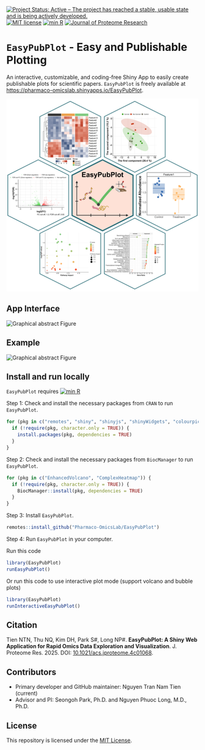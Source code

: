 [![Project Status: Active – The project has reached a stable, usable state and is being actively developed.](https://www.repostatus.org/badges/latest/active.svg)](https://www.repostatus.org/#active)
[![MIT license](https://img.shields.io/badge/License-MIT-984ea3.svg)](https://mit-license.org/)
[![min R](https://img.shields.io/badge/R%3E%3D-4.2.0-386cb0.svg)](https://cran.r-project.org/)
[![Journal of Proteome Research](https://img.shields.io/badge/Journal_of_Proteome_Research-10.1101/2024.11.26.625339-ef3b2c.svg)](https://pubs.acs.org/doi/10.1021/acs.jproteome.4c01068)

# `EasyPubPlot` - Easy and Publishable Plotting
An interactive, customizable, and coding-free Shiny App to easily create publishable plots for scientific papers. `EasyPubPlot` is freely available at https://pharmaco-omicslab.shinyapps.io/EasyPubPlot.

<p align="center">
  <img src="https://github.com/Pharmaco-OmicsLab/EasyPubPlot/blob/a0e562c811f639e9d732cab4096ae601818c327b/docs/Example_plots/Embed_Graphical_Abstract.png?raw=true" width="730"/>
</p>

## App Interface

![Graphical abstract Figure](https://github.com/Pharmaco-OmicsLab/EasyPubPlotdev/blob/344cd5cb996330f4139ff6c2c8221bed3da7d433/docs/README_Figures/main_UI.png?raw=true)

## Example

![Graphical abstract Figure](https://github.com/Pharmaco-OmicsLab/EasyPubPlotdev/blob/b0c65ee487d7fb007aa77c8a0746ca841506658f/docs/README_Figures/BoxPlot_screenshot.png?raw=true)

## Install and run locally

`EasyPubPlot` requires [![min R](https://img.shields.io/badge/R%3E%3D-4.2.0-386cb0.svg)](https://cran.r-project.org/)

Step 1: Check and install the necessary packages from `CRAN` to run `EasyPubPlot`.

```r
for (pkg in c("remotes", "shiny", "shinyjs", "shinyWidgets", "colourpicker", "bslib", "shinytoastr", "dplyr", "magrittr", "ggplot2", "tibble", "tidyr", "ggthemes", "BiocManager", "circlize", "ggiraph")) {
  if (!require(pkg, character.only = TRUE)) {
    install.packages(pkg, dependencies = TRUE)
  }
}
```

Step 2: Check and install the necessary packages from `BiocManager` to run `EasyPubPlot`.

```r
for (pkg in c("EnhancedVolcano", "ComplexHeatmap")) {
  if (!require(pkg, character.only = TRUE)) {
    BiocManager::install(pkg, dependencies = TRUE)
  }
}    
```

Step 3: Install `EasyPubPlot`.

```r
remotes::install_github("Pharmaco-OmicsLab/EasyPubPlot")
```

Step 4: Run `EasyPubPlot` in your computer.

Run this code
```r
library(EasyPubPlot)  
runEasyPubPlot()     
```

Or run this code to use interactive plot mode (support volcano and bubble plots)
```r
library(EasyPubPlot)  
runInteractiveEasyPubPlot()     
```

## Citation

Tien NTN, Thu NQ, Kim DH, Park S#, Long NP#. **EasyPubPlot: A Shiny Web Application for Rapid Omics Data Exploration and Visualization**. J. Proteome Res. 2025. DOI: [10.1021/acs.jproteome.4c01068](https://doi.org/10.1021/acs.jproteome.4c01068).

## Contributors

- Primary developer and GitHub maintainer: Nguyen Tran Nam Tien (current)
- Advisor and PI:  Seongoh Park, Ph.D. and Nguyen Phuoc Long, M.D., Ph.D. 

## License

This repository is licensed under the [MIT License](LICENSE).

